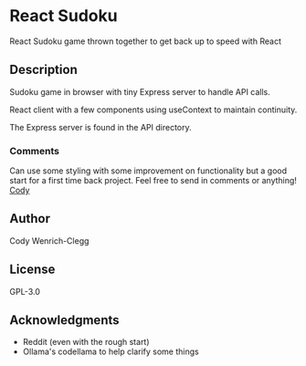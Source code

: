 # React Sudoku

React Sudoku game thrown together to get back up to speed with React

## Description

Sudoku game in browser with tiny Express server to handle API calls.

React client with a few components using useContext to maintain continuity.

The Express server is found in the API directory.

### Comments

Can use some styling with some improvement on functionality but a good start for a first time back project.
Feel free to send in comments or anything! [Cody](mailto:cwenrich13@gmail.com)

## Author

Cody Wenrich-Clegg

## License

GPL-3.0

## Acknowledgments

- Reddit (even with the rough start)
- Ollama's codellama to help clarify some things
